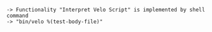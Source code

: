
    -> Functionality "Interpret Velo Script" is implemented by shell command
    -> "bin/velo %(test-body-file)"
